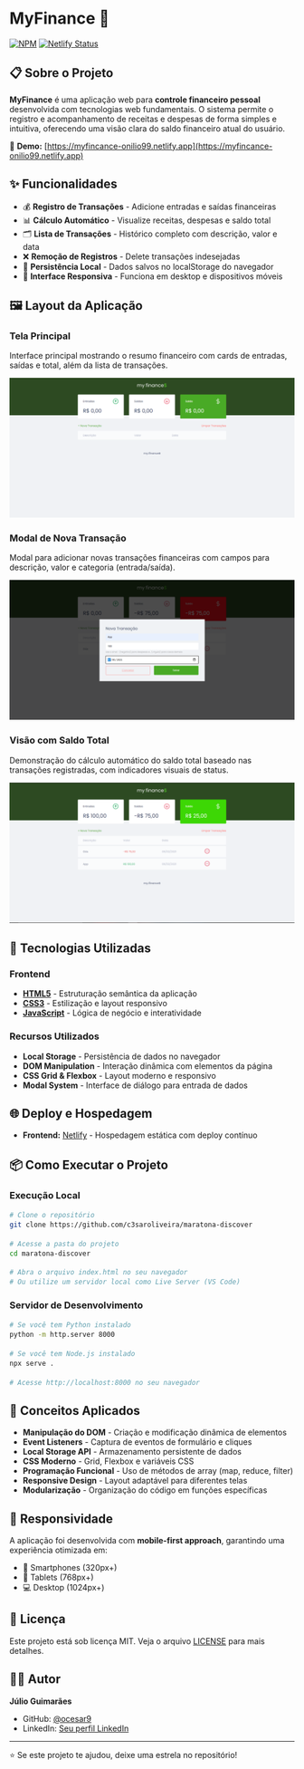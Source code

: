 # MyFinance 💸

[![NPM](https://img.shields.io/npm/l/react)](https://github.com/c3saroliveira/maratona-discover/blob/main/LICENSE)
[![Netlify Status](https://api.netlify.com/api/v1/badges/1e0665b2-cb18-4d84-8911-71060b308d2e/deploy-status)](https://myfincance-onilio99.netlify.app)

## 📋 Sobre o Projeto

**MyFinance** é uma aplicação web para **controle financeiro pessoal** desenvolvida com tecnologias web fundamentais. O sistema permite o registro e acompanhamento de receitas e despesas de forma simples e intuitiva, oferecendo uma visão clara do saldo financeiro atual do usuário.

🔗 **Demo:** [https://myfincance-onilio99.netlify.app](https://myfincance-onilio99.netlify.app)

## ✨ Funcionalidades

- 💰 **Registro de Transações** - Adicione entradas e saídas financeiras
- 📊 **Cálculo Automático** - Visualize receitas, despesas e saldo total
- 🗂️ **Lista de Transações** - Histórico completo com descrição, valor e data
- ❌ **Remoção de Registros** - Delete transações indesejadas
- 💾 **Persistência Local** - Dados salvos no localStorage do navegador
- 📱 **Interface Responsiva** - Funciona em desktop e dispositivos móveis

## 🖼️ Layout da Aplicação

### Tela Principal
Interface principal mostrando o resumo financeiro com cards de entradas, saídas e total, além da lista de transações.

![Tela Principal](https://github.com/c3saroliveira/maratona-discover/blob/main/images/myfinance.PNG)

### Modal de Nova Transação
Modal para adicionar novas transações financeiras com campos para descrição, valor e categoria (entrada/saída).

![Modal de Transação](https://github.com/c3saroliveira/maratona-discover/blob/main/images/myfinance_modal.PNG)

### Visão com Saldo Total
Demonstração do cálculo automático do saldo total baseado nas transações registradas, com indicadores visuais de status.

![Saldo Total](https://github.com/c3saroliveira/maratona-discover/blob/main/images/myfinance_total.PNG)

## 🚀 Tecnologias Utilizadas

### Frontend
- **[HTML5](https://developer.mozilla.org/pt-BR/docs/Web/HTML)** - Estruturação semântica da aplicação
- **[CSS3](https://developer.mozilla.org/pt-BR/docs/Web/CSS)** - Estilização e layout responsivo
- **[JavaScript](https://developer.mozilla.org/pt-BR/docs/Web/JavaScript)** - Lógica de negócio e interatividade

### Recursos Utilizados
- **Local Storage** - Persistência de dados no navegador
- **DOM Manipulation** - Interação dinâmica com elementos da página
- **CSS Grid & Flexbox** - Layout moderno e responsivo
- **Modal System** - Interface de diálogo para entrada de dados

## 🌐 Deploy e Hospedagem

- **Frontend:** [Netlify](https://netlify.com/) - Hospedagem estática com deploy contínuo

## 📦 Como Executar o Projeto

### Execução Local
```bash
# Clone o repositório
git clone https://github.com/c3saroliveira/maratona-discover

# Acesse a pasta do projeto
cd maratona-discover

# Abra o arquivo index.html no seu navegador
# Ou utilize um servidor local como Live Server (VS Code)
```

### Servidor de Desenvolvimento
```bash
# Se você tem Python instalado
python -m http.server 8000

# Se você tem Node.js instalado
npx serve .

# Acesse http://localhost:8000 no seu navegador
```

## 🎯 Conceitos Aplicados

- **Manipulação do DOM** - Criação e modificação dinâmica de elementos
- **Event Listeners** - Captura de eventos de formulário e cliques
- **Local Storage API** - Armazenamento persistente de dados
- **CSS Moderno** - Grid, Flexbox e variáveis CSS
- **Programação Funcional** - Uso de métodos de array (map, reduce, filter)
- **Responsive Design** - Layout adaptável para diferentes telas
- **Modularização** - Organização do código em funções específicas

## 📱 Responsividade

A aplicação foi desenvolvida com **mobile-first approach**, garantindo uma experiência otimizada em:
- 📱 Smartphones (320px+)
- 📱 Tablets (768px+)  
- 💻 Desktop (1024px+)

## 📄 Licença

Este projeto está sob licença MIT. Veja o arquivo [LICENSE](https://github.com/c3saroliveira/maratona-discover/blob/main/LICENSE) para mais detalhes.

## 👨‍💻 Autor

**Júlio Guimarães**
- GitHub: [@ocesar9](https://github.com/ocesar9)
- LinkedIn: [Seu perfil LinkedIn](https://linkedin.com/in/seu-perfil)

---

⭐ Se este projeto te ajudou, deixe uma estrela no repositório!
